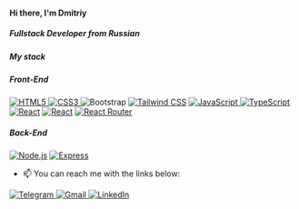 <h4>Hi there, I'm Dmitriy</h4>
<h5>Fullstack Developer from Russian</h3>

<h5>My stack</h5>
<h5>Front-End</h5>
<p>
  <a target="_blank" rel="noopener noreferrer nofollow" href="https://camo.githubusercontent.com/fb27cec985e3213befd3ea93d4855dae55e31206f217273d05b0946de66611f4/68747470733a2f2f696d672e736869656c64732e696f2f62616467652f48544d4c352d4533344632362e7376673f7374796c653d666c6174266c6f676f3d48544d4c35266c6f676f436f6c6f723d7768697465"><img alt="HTML5" src="https://camo.githubusercontent.com/fb27cec985e3213befd3ea93d4855dae55e31206f217273d05b0946de66611f4/68747470733a2f2f696d672e736869656c64732e696f2f62616467652f48544d4c352d4533344632362e7376673f7374796c653d666c6174266c6f676f3d48544d4c35266c6f676f436f6c6f723d7768697465" data-canonical-src="https://img.shields.io/badge/HTML5-E34F26.svg?style=flat&amp;logo=HTML5&amp;logoColor=white" style="max-width: 100%;" id="exifviewer-img-12" exifid="738267539" oldsrc="https://camo.githubusercontent.com/fb27cec985e3213befd3ea93d4855dae55e31206f217273d05b0946de66611f4/68747470733a2f2f696d672e736869656c64732e696f2f62616467652f48544d4c352d4533344632362e7376673f7374796c653d666c6174266c6f676f3d48544d4c35266c6f676f436f6c6f723d7768697465">
  </a>
  <a target="_blank" rel="noopener noreferrer nofollow" href="https://camo.githubusercontent.com/4c17e76595044893b09153c885465a7458f9438ca022495d71f818be0c567324/68747470733a2f2f696d672e736869656c64732e696f2f62616467652f435353332d3135373242362e7376673f7374796c653d666c6174266c6f676f3d43535333266c6f676f436f6c6f723d7768697465"><img alt="CSS3" src="https://camo.githubusercontent.com/4c17e76595044893b09153c885465a7458f9438ca022495d71f818be0c567324/68747470733a2f2f696d672e736869656c64732e696f2f62616467652f435353332d3135373242362e7376673f7374796c653d666c6174266c6f676f3d43535333266c6f676f436f6c6f723d7768697465" data-canonical-src="https://img.shields.io/badge/CSS3-1572B6.svg?style=flat&amp;logo=CSS3&amp;logoColor=white" style="max-width: 100%;" id="exifviewer-img-13" exifid="-1586884654" oldsrc="https://camo.githubusercontent.com/4c17e76595044893b09153c885465a7458f9438ca022495d71f818be0c567324/68747470733a2f2f696d672e736869656c64732e696f2f62616467652f435353332d3135373242362e7376673f7374796c653d666c6174266c6f676f3d43535333266c6f676f436f6c6f723d7768697465">
  </a>
  <img alt="Bootstrap" src="https://camo.githubusercontent.com/98c8c1d465976f515cb11f251ac08f292e997763c2b018f26c79d49b8ee70fe4/68747470733a2f2f696d672e736869656c64732e696f2f62616467652f426f6f7473747261702d3739353242332e7376673f7374796c653d666c6174266c6f676f3d426f6f747374726170266c6f676f436f6c6f723d7768697465" data-canonical-src="https://img.shields.io/badge/Bootstrap-7952B3.svg?style=flat&amp;logo=Bootstrap&amp;logoColor=white" style="max-width: 100%;" id="exifviewer-img-11" exifid="-1343630536" oldsrc="https://camo.githubusercontent.com/98c8c1d465976f515cb11f251ac08f292e997763c2b018f26c79d49b8ee70fe4/68747470733a2f2f696d672e736869656c64732e696f2f62616467652f426f6f7473747261702d3739353242332e7376673f7374796c653d666c6174266c6f676f3d426f6f747374726170266c6f676f436f6c6f723d7768697465">
  <a target="_blank" rel="noopener noreferrer nofollow" href="https://camo.githubusercontent.com/769fdcf8518e86b7420958d6c30a724f3cc24f1e30acdd344595feb70bc9409d/68747470733a2f2f696d672e736869656c64732e696f2f62616467652f5461696c77696e642532304353532d3036423644342e7376673f7374796c653d666c6174266c6f676f3d5461696c77696e642d435353266c6f676f436f6c6f723d7768697465"><img alt="Tailwind CSS" src="https://camo.githubusercontent.com/769fdcf8518e86b7420958d6c30a724f3cc24f1e30acdd344595feb70bc9409d/68747470733a2f2f696d672e736869656c64732e696f2f62616467652f5461696c77696e642532304353532d3036423644342e7376673f7374796c653d666c6174266c6f676f3d5461696c77696e642d435353266c6f676f436f6c6f723d7768697465" data-canonical-src="https://img.shields.io/badge/Tailwind%20CSS-06B6D4.svg?style=flat&amp;logo=Tailwind-CSS&amp;logoColor=white" style="max-width: 100%;"></a>
  <a target="_blank" rel="noopener noreferrer nofollow" href="https://camo.githubusercontent.com/7b55c7222ec3f19a81cd306a739b47a8ebbcb2c07b91d6fe7ef7f17014eb898a/68747470733a2f2f696d672e736869656c64732e696f2f62616467652f4a6176615363726970742d4637444631452e7376673f7374796c653d666c6174266c6f676f3d4a617661536372697074266c6f676f436f6c6f723d626c61636b"><img alt="JavaScript" src="https://camo.githubusercontent.com/7b55c7222ec3f19a81cd306a739b47a8ebbcb2c07b91d6fe7ef7f17014eb898a/68747470733a2f2f696d672e736869656c64732e696f2f62616467652f4a6176615363726970742d4637444631452e7376673f7374796c653d666c6174266c6f676f3d4a617661536372697074266c6f676f436f6c6f723d626c61636b" data-canonical-src="https://img.shields.io/badge/JavaScript-F7DF1E.svg?style=flat&amp;logo=JavaScript&amp;logoColor=black" style="max-width: 100%;" id="exifviewer-img-9" exifid="-1019110369" oldsrc="https://camo.githubusercontent.com/7b55c7222ec3f19a81cd306a739b47a8ebbcb2c07b91d6fe7ef7f17014eb898a/68747470733a2f2f696d672e736869656c64732e696f2f62616467652f4a6176615363726970742d4637444631452e7376673f7374796c653d666c6174266c6f676f3d4a617661536372697074266c6f676f436f6c6f723d626c61636b">
  </a>
  <a target="_blank" rel="noopener noreferrer nofollow" href="https://camo.githubusercontent.com/b9c6e87546eae2b9b7ecf091dc3539177fdd6c8d853a66f502a0713871dd9635/68747470733a2f2f696d672e736869656c64732e696f2f62616467652f547970655363726970742d3331373843362e7376673f7374796c653d666c6174266c6f676f3d54797065536372697074266c6f676f436f6c6f723d7768697465"><img alt="TypeScript" src="https://camo.githubusercontent.com/b9c6e87546eae2b9b7ecf091dc3539177fdd6c8d853a66f502a0713871dd9635/68747470733a2f2f696d672e736869656c64732e696f2f62616467652f547970655363726970742d3331373843362e7376673f7374796c653d666c6174266c6f676f3d54797065536372697074266c6f676f436f6c6f723d7768697465" data-canonical-src="https://img.shields.io/badge/TypeScript-3178C6.svg?style=flat&amp;logo=TypeScript&amp;logoColor=white" style="max-width: 100%;" id="exifviewer-img-5" exifid="-1535593411" oldsrc="https://camo.githubusercontent.com/b9c6e87546eae2b9b7ecf091dc3539177fdd6c8d853a66f502a0713871dd9635/68747470733a2f2f696d672e736869656c64732e696f2f62616467652f547970655363726970742d3331373843362e7376673f7374796c653d666c6174266c6f676f3d54797065536372697074266c6f676f436f6c6f723d7768697465"></a>
  <a target="_blank" rel="noopener noreferrer nofollow" href="https://camo.githubusercontent.com/7133210eafdf11670cdb71e27941d962763b6b3b9535f8f7dffb3df9f8f7143c/68747470733a2f2f696d672e736869656c64732e696f2f62616467652f52656163742d3631444146422e7376673f7374796c653d666c6174266c6f676f3d5265616374266c6f676f436f6c6f723d626c61636b"><img alt="React" src="https://camo.githubusercontent.com/7133210eafdf11670cdb71e27941d962763b6b3b9535f8f7dffb3df9f8f7143c/68747470733a2f2f696d672e736869656c64732e696f2f62616467652f52656163742d3631444146422e7376673f7374796c653d666c6174266c6f676f3d5265616374266c6f676f436f6c6f723d626c61636b" data-canonical-src="https://img.shields.io/badge/React-61DAFB.svg?style=flat&amp;logo=React&amp;logoColor=black" style="max-width: 100%;" id="exifviewer-img-18" exifid="502986507" oldsrc="https://camo.githubusercontent.com/7133210eafdf11670cdb71e27941d962763b6b3b9535f8f7dffb3df9f8f7143c/68747470733a2f2f696d672e736869656c64732e696f2f62616467652f52656163742d3631444146422e7376673f7374796c653d666c6174266c6f676f3d5265616374266c6f676f436f6c6f723d626c61636b"></a>
  <a target="_blank" rel="noopener noreferrer nofollow" href="https://camo.githubusercontent.com/7dd123ac61612273851619351713de38dfec7372db7dd0bec629a324f404b06c/68747470733a2f2f696d672e736869656c64732e696f2f62616467652f52656475782d3736344142432e7376673f7374796c653d666c6174266c6f676f3d5265647578266c6f676f436f6c6f723d7768697465"><img alt="React" src="https://camo.githubusercontent.com/7dd123ac61612273851619351713de38dfec7372db7dd0bec629a324f404b06c/68747470733a2f2f696d672e736869656c64732e696f2f62616467652f52656475782d3736344142432e7376673f7374796c653d666c6174266c6f676f3d5265647578266c6f676f436f6c6f723d7768697465" data-canonical-src="https://img.shields.io/badge/Redux-764ABC.svg?style=flat&amp;logo=Redux&amp;logoColor=white" style="max-width: 100%;"></a>
  <a target="_blank" rel="noopener noreferrer nofollow" href="https://camo.githubusercontent.com/832c48f62a86c3811c46083e40dd08c4f56e5df7f6211f5552b15ae2a33bd7e9/68747470733a2f2f696d672e736869656c64732e696f2f62616467652f5265616374253230526f757465722d4341343234352e7376673f7374796c653d666c6174266c6f676f3d52656163742d526f75746572266c6f676f436f6c6f723d7768697465"><img alt="React Router" src="https://camo.githubusercontent.com/832c48f62a86c3811c46083e40dd08c4f56e5df7f6211f5552b15ae2a33bd7e9/68747470733a2f2f696d672e736869656c64732e696f2f62616467652f5265616374253230526f757465722d4341343234352e7376673f7374796c653d666c6174266c6f676f3d52656163742d526f75746572266c6f676f436f6c6f723d7768697465" data-canonical-src="https://img.shields.io/badge/React%20Router-CA4245.svg?style=flat&amp;logo=React-Router&amp;logoColor=white" style="max-width: 100%;" id="exifviewer-img-28" exifid="1749865117" oldsrc="https://camo.githubusercontent.com/832c48f62a86c3811c46083e40dd08c4f56e5df7f6211f5552b15ae2a33bd7e9/68747470733a2f2f696d672e736869656c64732e696f2f62616467652f5265616374253230526f757465722d4341343234352e7376673f7374796c653d666c6174266c6f676f3d52656163742d526f75746572266c6f676f436f6c6f723d7768697465"></a>
</p>
<h5>Back-End</h5>
<p>
<a target="_blank" rel="noopener noreferrer nofollow" href="https://camo.githubusercontent.com/0781b2268ec5cad940f738c7475b563d0c05b0d47d6b42c5d55fe53de5704949/68747470733a2f2f696d672e736869656c64732e696f2f62616467652f4e6f64652e6a732d3333393933332e7376673f7374796c653d666c6174266c6f676f3d6e6f6465646f746a73266c6f676f436f6c6f723d7768697465"><img alt="Node.js" src="https://camo.githubusercontent.com/0781b2268ec5cad940f738c7475b563d0c05b0d47d6b42c5d55fe53de5704949/68747470733a2f2f696d672e736869656c64732e696f2f62616467652f4e6f64652e6a732d3333393933332e7376673f7374796c653d666c6174266c6f676f3d6e6f6465646f746a73266c6f676f436f6c6f723d7768697465" data-canonical-src="https://img.shields.io/badge/Node.js-339933.svg?style=flat&amp;logo=nodedotjs&amp;logoColor=white" style="max-width: 100%;" id="exifviewer-img-19" exifid="-1202760803" oldsrc="https://camo.githubusercontent.com/0781b2268ec5cad940f738c7475b563d0c05b0d47d6b42c5d55fe53de5704949/68747470733a2f2f696d672e736869656c64732e696f2f62616467652f4e6f64652e6a732d3333393933332e7376673f7374796c653d666c6174266c6f676f3d6e6f6465646f746a73266c6f676f436f6c6f723d7768697465"></a>
  <a target="_blank" rel="noopener noreferrer nofollow" href="https://camo.githubusercontent.com/fcb607b5d2a92a3d752af80d72844dbee39090268118eeff519378d9fcd34b12/68747470733a2f2f696d672e736869656c64732e696f2f62616467652f457870726573732d3030303030302e7376673f7374796c653d666c6174266c6f676f3d45787072657373266c6f676f436f6c6f723d7768697465"><img alt="Express" src="https://camo.githubusercontent.com/fcb607b5d2a92a3d752af80d72844dbee39090268118eeff519378d9fcd34b12/68747470733a2f2f696d672e736869656c64732e696f2f62616467652f457870726573732d3030303030302e7376673f7374796c653d666c6174266c6f676f3d45787072657373266c6f676f436f6c6f723d7768697465" data-canonical-src="https://img.shields.io/badge/Express-000000.svg?style=flat&amp;logo=Express&amp;logoColor=white" style="max-width: 100%;"></a>
</p>


- 📫 You can reach me with the links below:
<div id="badges">
  <a href="https://t.me/dkovalenko174" rel="nofollow"><img src="https://camo.githubusercontent.com/d9227e9e59ca442d89af1cd8ad7c905470ad33c8b25d7558c744d9364082f24c/68747470733a2f2f696d672e736869656c64732e696f2f62616467652f2d54454c454752414d2d3243413545303f7374796c653d666f722d7468652d6261646765266c6f676f3d74656c656772616d266c6f676f436f6c6f723d7768697465" alt="Telegram" data-canonical-src="https://img.shields.io/badge/-TELEGRAM-2CA5E0?style=for-the-badge&amp;logo=telegram&amp;logoColor=white" style="max-width: 100%;">
  </a>
  <a href="mailto:d.kovalenko174@gmail.com"><img src="https://camo.githubusercontent.com/5e1eb2665e70b8f3090d6d471f7cd75eb8e2081b1ecd7181f0b932e55fa19a5e/68747470733a2f2f696d672e736869656c64732e696f2f62616467652f2d474d41494c2d4431343833363f7374796c653d666f722d7468652d6261646765266c6f676f3d676d61696c266c6f676f436f6c6f723d7768697465" alt="Gmail" data-canonical-src="https://img.shields.io/badge/-GMAIL-D14836?style=for-the-badge&amp;logo=gmail&amp;logoColor=white" style="max-width: 100%;">
  </a>
  <a href="https://www.linkedin.com/in/dmitriy-kovalenko-291a96130/" rel="nofollow"><img src="https://camo.githubusercontent.com/6459704508998726b24b856e7f9f2682d582a52ce400570209c4feaa80a85f2b/68747470733a2f2f696d672e736869656c64732e696f2f62616467652f2d4c494e4b4544494e2d3030373742353f7374796c653d666f722d7468652d6261646765266c6f676f3d6c696e6b6564696e266c6f676f436f6c6f723d7768697465" alt="LinkedIn" data-canonical-src="https://img.shields.io/badge/-LINKEDIN-0077B5?style=for-the-badge&amp;logo=linkedin&amp;logoColor=white" style="max-width: 100%;"></a>
</div>
